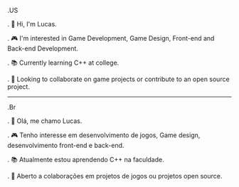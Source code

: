 .US

. 👋 Hi, I'm Lucas.

. 🎮 I'm interested in Game Development, Game Design, Front-end and Back-end Development.

. 📚 Currently learning C++ at college.

. 🤝 Looking to collaborate on game projects or contribute to an open source project.

--------------------------------------------------------------------------------------------------------------------------------------------------------------
.Br

. 👋 Olá, me chamo Lucas.

. 🎮 Tenho interesse em desenvolvimento de jogos, Game design, desenvolvimento front-end e back-end.

. 📚 Atualmente estou aprendendo C++ na faculdade.

. 🤝 Aberto a colaborações em projetos de jogos ou projetos open source.
